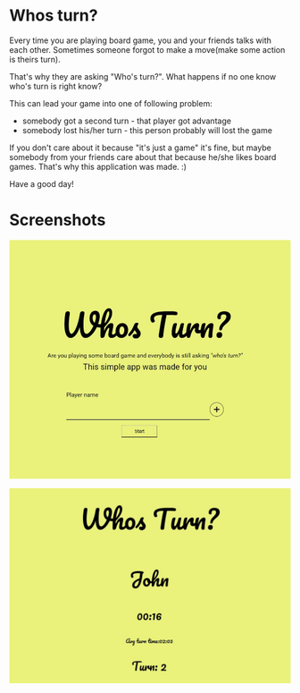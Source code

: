 # Whos turn?
Every time you are playing board game, you and your friends talks with each other.
Sometimes someone forgot to make a move(make some action is theirs turn).

That's why they are asking "Who's turn?".
What happens if no one know who's turn is right know?

This can lead your game into one of following problem:
- somebody got a second turn - that player got advantage
- somebody lost his/her turn - this person probably will lost the game

If you don't care about it because "it's just a game" it's fine, but maybe somebody from your friends care about that because he/she likes board games. That's why this application was made. :)

Have a good day!

# Screenshots

![Alt text](/images/home.jpg?raw=true "Home page")

![Alt text](/images/1.jpg?raw=true "App page")

